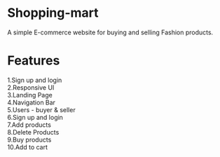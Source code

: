 # Shopping-mart
A simple E-commerce website for buying and selling Fashion products.


# Features
1.Sign up and login                                  
2.Responsive UI                     
3.Landing Page                               
4.Navigation Bar                        
5.Users - buyer & seller                        
6.Sign up and login                    
7.Add products                                     
8.Delete Products                   
9.Buy products                          
10.Add to cart                   


